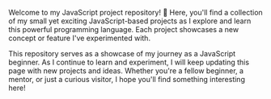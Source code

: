 Welcome to my JavaScript project repository! 🌟 Here, you'll find a collection of my small yet exciting JavaScript-based projects as I explore and learn this powerful programming language. Each project showcases a new concept or feature I've experimented with.

This repository serves as a showcase of my journey as a JavaScript beginner. As I continue to learn and experiment, I will keep updating this page with new projects and ideas. Whether you're a fellow beginner, a mentor, or just a curious visitor, I hope you'll find something interesting here!
